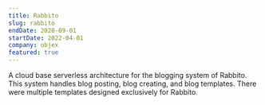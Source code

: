 ```yaml
---
title: Rabbito
slug: rabbito
endDate: 2020-09-01
startDate: 2022-04-01
company: objex
featured: true
---
```


A cloud base serverless architecture for the blogging system of Rabbito. This system handles blog posting, blog creating, and blog templates. There were multiple templates designed exclusively for Rabbito.
